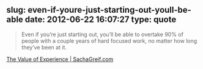 slug: even-if-youre-just-starting-out-youll-be-able
date: 2012-06-22 16:07:27
type: quote
---

> Even if you’re just starting out, you’ll be able to overtake 90% of people with a couple years of hard focused work, no matter how long they’ve been at it.

[The Value of Experience | SachaGreif.com](http://sachagreif.com/the-value-of-experience/)
